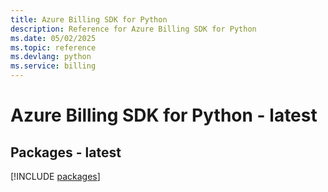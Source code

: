 ```yaml
---
title: Azure Billing SDK for Python
description: Reference for Azure Billing SDK for Python
ms.date: 05/02/2025
ms.topic: reference
ms.devlang: python
ms.service: billing
---
```

# Azure Billing SDK for Python - latest
## Packages - latest
[!INCLUDE [packages](billing-index.md)]